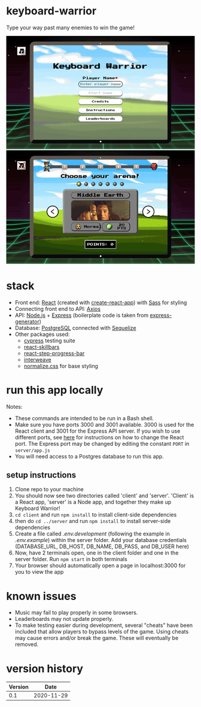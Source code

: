# keyboard-warrior
Type your way past many enemies to win the game!

![Map screenshot](./client/docs/start-screen-map.gif?raw=true "Select arena screen")
![Arena screenshot](./client/docs/arena-battle.gif?raw=true "Battle Arena")

# stack

* Front end: [React](https://github.com/facebook/react) (created with [create-react-app](https://github.com/facebook/create-react-app)) with [Sass](https://github.com/sass/sass) for styling
* Connecting front end to API: [Axios](https://github.com/axios/axios)
* API: [Node.js](https://github.com/nodejs/node) + [Express](https://github.com/expressjs/express) (boilerplate code is taken from [express-generator](https://github.com/expressjs/generator))
* Database: [PostgreSQL](https://github.com/postgres/postgres) connected with [Sequelize](https://github.com/sequelize/sequelize)
* Other packages used:
  * [cypress](https://www.npmjs.com/package/cypress) testing suite
  * [react-skillbars](https://www.npmjs.com/package/react-skillbars)
  * [react-step-progress-bar](https://www.npmjs.com/package/react-step-progress-bar)
  * [interweave](https://www.npmjs.com/package/interweave)
  * [normalize.css](https://github.com/necolas/normalize.css/) for base styling

# run this app locally

Notes: 
* These commands are intended to be run in a Bash shell. 
* Make sure you have ports 3000 and 3001 available. 3000 is used for the React client and 3001 for the Express API server. If you wish to use different ports, see [here](https://tech.amikelive.com/node-830/reactjs-changing-default-port-3000-in-create-react-app/comment-page-1/) for instructions on how to change the React port. The Express port may be changed by editing the constant `PORT` in `server/app.js`
* You will need access to a Postgres database to run this app.

## setup instructions

1) Clone repo to your machine
2) You should now see two directories called 'client' and 'server'. 'Client' is a React app, 'server' is a Node app, and together they make up Keyboard Warrior!
3) `cd client` and run `npm install` to install client-side dependencies
4) then do `cd ../server` and run `npm install` to install server-side dependencies
5) Create a file called *.env.development* (following the example in *.env.example*) within the server folder. Add your database credentials (DATABASE_URL, DB_HOST, DB_NAME, DB_PASS, and DB_USER here)
6) Now, have 2 terminals open, one in the client folder and one in the server folder. Run `npm start` in both terminals
7) Your browser should automatically open a page in localhost:3000 for you to view the app

# known issues

* Music may fail to play properly in some browsers.
* Leaderboards may not update properly.
* To make testing easier during development, several "cheats" have been included that allow players to bypass levels of the game. Using cheats may cause errors and/or break the game. These will eventually be removed.

# version history

Version | Date
---|---
0.1 | 2020-11-29